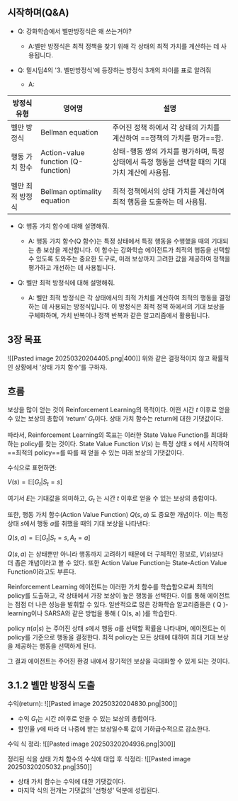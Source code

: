## 시작하며(Q&A)

- Q: 강화학습에서 벨만방정식은 왜 쓰는거야?
	- A:벨만 방정식은 최적 정책을 찾기 위해 각 상태의 최적 가치를 계산하는 데 사용됩니다.

- Q: 밑시딥4의 '3. 벨만방정식'에 등장하는 방정식 3개의 차이를 표로 알려줘
	- A:

| 방정식 유형    | 영어명                                | 설명                                                      |
| --------- | ---------------------------------- | ------------------------------------------------------- |
| 벨만 방정식    | Bellman equation                   | 주어진 정책 하에서 각 상태의 가치를 계산하여 ==정책의 가치를 평가==함.              |
| 행동 가치 함수  | Action-value function (Q-function) | 상태-행동 쌍의 가치를 평가하며, 특정 상태에서 특정 행동을 선택할 때의 기대 가치 계산에 사용됨. |
| 벨만 최적 방정식 | Bellman optimality equation        | 최적 정책에서의 상태 가치를 계산하여 최적 행동을 도출하는 데 사용됨.                 |

- Q: 행동 가치 함수에 대해 설명해줘.
	- A: 행동 가치 함수(Q 함수)는 특정 상태에서 특정 행동을 수행했을 때의 기대되는 총 보상을 계산합니다. 이 함수는 강화학습 에이전트가 최적의 행동을 선택할 수 있도록 도와주는 중요한 도구로, 미래 보상까지 고려한 값을 제공하여 정책을 평가하고 개선하는 데 사용됩니다.

- Q: 벨만 최적 방정식에 대해 설명해줘.
	- A: 벨만 최적 방정식은 각 상태에서의 최적 가치를 계산하여 최적의 행동을 결정하는 데 사용되는 방정식입니다. 이 방정식은 최적 정책 하에서의 기대 보상을 구체화하며, 가치 반복이나 정책 반복과 같은 알고리즘에서 활용됩니다.
## 3장 목표
![[Pasted image 20250320204405.png|400]]
위와 같은 결정적이지 않고 확률적인 상황에서 '상태 가치 함수'를 구하자.


## 흐름
보상을 많이 얻는 것이 Reinforcement Learning의 목적이다. 
어떤 시간 $t$ 이후로 얻을 수 있는 보상의 총합이 ‘return’ $G_t$이다. 
상태 가치 함수는 return에 대한 기댓값이다.

따라서, Reinforcement Learning의 목표는 이러한 State Value Function를 최대화하는 policy를 찾는 것이다. 
State Value Function  $V(s)$ 는 특정 상태  $s$ 에서 시작하여 ==최적의 policy==를 따를 때 얻을 수 있는 미래 보상의 기댓값이다. 

수식으로 표현하면:

$V(s) = \mathbb{E}[G_t | S_t = s]$

여기서 $E$는 기대값을 의미하고, $G_t$ 는 시간 $t$ 이후로 얻을 수 있는 보상의 총합이다.

또한, 행동 가치 함수(Action Value Function) $Q(s, a)$ 도 중요한 개념이다. 
이는 특정 상태 $s$에서 행동 $a$를 취했을 때의 기대 보상을 나타낸다:

$Q(s, a) = \mathbb{E}[G_t | S_t = s, A_t = a]$

$Q(s, a)$ 는 상태뿐만 아니라 행동까지 고려하기 때문에 더 구체적인 정보로, $V(s)$보다 더 좁은 개념이라고 볼 수 있다.
또한 Action Value Function는 State-Action Value Function이라고도 부른다.


Reinforcement Learning 에이전트는 이러한 가치 함수를 학습함으로써 최적의 policy를 도출하고, 각 상태에서 가장 보상이 높은 행동을 선택한다. 이를 통해 에이전트는 점점 더 나은 성능을 발휘할 수 있다.
일반적으로 많은 강화학습 알고리즘들은 ( Q )-learning이나 SARSA와 같은 방법을 통해 ( Q(s, a) )를 학습한다.

policy  $\pi(a|s)$ 는 주어진 상태  $s$에서 행동 $a$를 선택할 확률을 나타내며, 에이전트는 이 policy를 기준으로 행동을 결정한다. 최적 policy는 모든 상태에 대하여 최대 기대 보상을 제공하는 행동을 선택하게 된다.

그 결과 에이전트는 주어진 환경 내에서 장기적인 보상을 극대화할 수 있게 되는 것이다.


## 3.1.2 벨만 방정식 도출

수익(return): ![[Pasted image 20250320204830.png|300]]
- 수익 $G_t$는 시간 $t$이후로 얻을 수 있는 보상의 총합이다.
- 할인율 $\gamma$에 따라 더 나중에 받는 보상일수록 값이 기하급수적으로 감소한다.

수익 식 정리: ![[Pasted image 20250320204936.png|300]]

정리된 식을 상태 가치 함수의 수식에 대입 후 식정리:
![[Pasted image 20250320205032.png|350]]
- 상태 가치 함수는 수익에 대한 기댓값이다.
- 마지막 식의 전개는 기댓값의 '선형성' 덕분에 성립된다.
